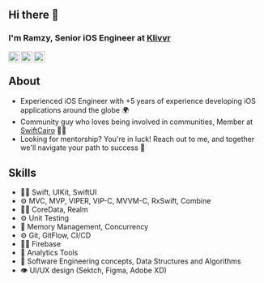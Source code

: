 ## Hi there 🚀
### I'm Ramzy, Senior iOS Engineer at [Klivvr](https://www.klivvr.com)

<a href="https://twitter.com/iramzy_dev">
  <img align="left" alt="Ramzy's Twitter" width="22px" src="https://cdn.jsdelivr.net/npm/simple-icons@v3/icons/twitter.svg" />
</a>
<a href="https://www.linkedin.com/in/iramzyy/">
  <img align="left" alt="Ramzy's Linkdein" width="22px" src="https://cdn.jsdelivr.net/npm/simple-icons@v3/icons/linkedin.svg" />
</a>
</a>
<a href="https://medium.com/@ramzy.2871">
  <img align="left" alt="Ramzy's Medium" width="22px" src="https://cdn.jsdelivr.net/npm/simple-icons@v3/icons/medium.svg" />
</a>

<br/>

## About
- Experienced iOS Engineer with +5 years of experience developing iOS applications around the globe 🌍
- Community guy who loves being involved in communities, Member at [SwiftCairo](https://github.com/SwiftCairo) 🏄‍♂️
- Looking for mentorship? You're in luck! Reach out to me, and together we'll navigate your path to success 🚀



## Skills
-	👨‍💻 Swift, UIKit, SwiftUI
-	⚙️ MVC, MVP, VIPER, VIP-C, MVVM-C, RxSwift, Combine
-	👨‍💻 CoreData, Realm 
-	⚙️ Unit Testing
-	💽 Memory Management, Concurrency 
-	⚙️ Git, GitFlow, CI/CD
-	👨‍💻 Firebase
- 🧪 Analytics Tools
-	💽 Software Engineering concepts, Data Structures and Algorithms
-	👁️ UI/UX design (Sektch, Figma, Adobe XD)
